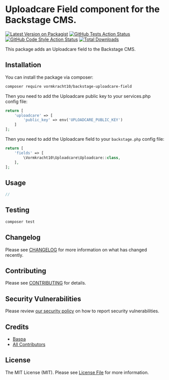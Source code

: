 # Uploadcare Field component for the Backstage CMS.

[![Latest Version on Packagist](https://img.shields.io/packagist/v/vormkracht10/backstage-uploadcare-field.svg?style=flat-square)](https://packagist.org/packages/vormkracht10/backstage-uploadcare-field)
[![GitHub Tests Action Status](https://img.shields.io/github/actions/workflow/status/vormkracht10/backstage-uploadcare-field/run-tests.yml?branch=main&label=tests&style=flat-square)](https://github.com/vormkracht10/backstage-uploadcare-field/actions?query=workflow%3Arun-tests+branch%3Amain)
[![GitHub Code Style Action Status](https://img.shields.io/github/actions/workflow/status/vormkracht10/backstage-uploadcare-field/fix-php-code-style-issues.yml?branch=main&label=code%20style&style=flat-square)](https://github.com/vormkracht10/backstage-uploadcare-field/actions?query=workflow%3A"Fix+PHP+code+style+issues"+branch%3Amain)
[![Total Downloads](https://img.shields.io/packagist/dt/vormkracht10/backstage-uploadcare-field.svg?style=flat-square)](https://packagist.org/packages/vormkracht10/backstage-uploadcare-field)

This package adds an Uploadcare field to the Backstage CMS.

## Installation

You can install the package via composer:

```bash
composer require vormkracht10/backstage-uploadcare-field
```

Then you need to add the Uploadcare public key to your services.php config file:

```php
return [
    'uploadcare' => [
        'public_key' => env('UPLOADCARE_PUBLIC_KEY')
    ]
];
```

Then you need to add the Uploadcare field to your `backstage.php` config file:

```php
return [
    'fields' => [
        \Vormkracht10\Uploadcare\Uploadcare::class,
    ],
];
```

## Usage

```php
//
```

## Testing

```bash
composer test
```

## Changelog

Please see [CHANGELOG](CHANGELOG.md) for more information on what has changed recently.

## Contributing

Please see [CONTRIBUTING](CONTRIBUTING.md) for details.

## Security Vulnerabilities

Please review [our security policy](../../security/policy) on how to report security vulnerabilities.

## Credits

-   [Baspa](https://github.com/vormkracht10)
-   [All Contributors](../../contributors)

## License

The MIT License (MIT). Please see [License File](LICENSE.md) for more information.
